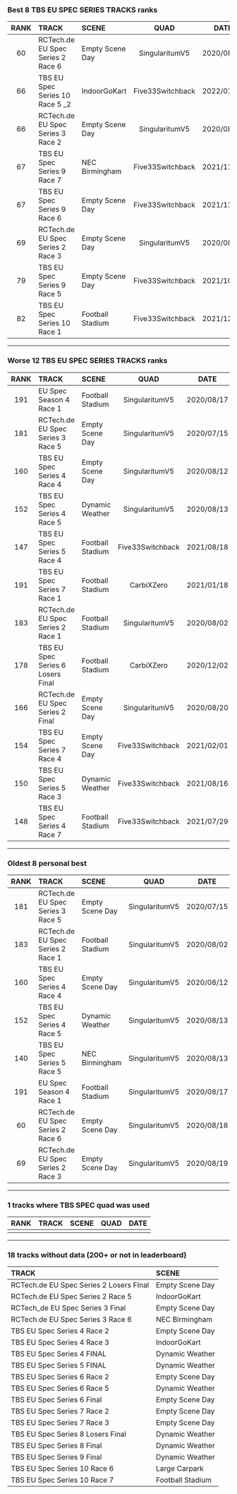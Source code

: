 ### Best 8 TBS EU SPEC SERIES TRACKS ranks
|RANK|TRACK|SCENE|QUAD|DATE|
|:---:|:---|:---|:---:|:---:|
|60|RCTech.de EU Spec Series 2 Race 6|Empty Scene Day|SingularitumV5|2020/08/18|
|66|TBS EU Spec Series 10 Race 5 _2|IndoorGoKart|Five33Switchback|2022/01/23|
|66|RCTech.de EU Spec Series 3 Race 2|Empty Scene Day|SingularitumV5|2020/08/26|
|67|TBS EU Spec Series 9 Race 7|NEC Birmingham|Five33Switchback|2021/11/14|
|67|TBS EU Spec Series 9 Race 6|Empty Scene Day|Five33Switchback|2021/11/04|
|69|RCTech.de EU Spec Series 2 Race 3|Empty Scene Day|SingularitumV5|2020/08/19|
|79|TBS EU Spec Series 9 Race 5|Empty Scene Day|Five33Switchback|2021/10/24|
|82|TBS EU Spec Series 10 Race 1|Football Stadium|Five33Switchback|2021/12/04|
---
### Worse 12 TBS EU SPEC SERIES TRACKS ranks
|RANK|TRACK|SCENE|QUAD|DATE|
|:---:|:---|:---|:---:|:---:|
|191|EU Spec Season 4 Race 1|Football Stadium|SingularitumV5|2020/08/17|
|181|RCTech.de EU Spec Series 3 Race 5|Empty Scene Day|SingularitumV5|2020/07/15|
|160|TBS EU Spec Series 4 Race 4|Empty Scene Day|SingularitumV5|2020/08/12|
|152|TBS EU Spec Series 4 Race 5|Dynamic Weather|SingularitumV5|2020/08/13|
|147|TBS EU Spec Series 5 Race 4|Football Stadium|Five33Switchback|2021/08/18|
|191|TBS EU Spec Series 7 Race 1|Football Stadium|CarbiXZero|2021/01/18|
|183|RCTech.de EU Spec Series 2 Race 1|Football Stadium|SingularitumV5|2020/08/02|
|178|TBS EU Spec Series 6 Losers Final|Football Stadium|CarbiXZero|2020/12/02|
|166|RCTech.de EU Spec Series 2 Final|Empty Scene Day|SingularitumV5|2020/08/20|
|154|TBS EU Spec Series 7 Race 4|Empty Scene Day|Five33Switchback|2021/02/01|
|150|TBS EU Spec Series 5 Race 3|Dynamic Weather|Five33Switchback|2021/08/16|
|148|TBS EU Spec Series 4 Race 7|Football Stadium|Five33Switchback|2021/07/29|
---
### Oldest 8 personal best
|RANK|TRACK|SCENE|QUAD|DATE|
|:---:|:---|:---|:---:|:---:|
|181|RCTech.de EU Spec Series 3 Race 5|Empty Scene Day|SingularitumV5|2020/07/15|
|183|RCTech.de EU Spec Series 2 Race 1|Football Stadium|SingularitumV5|2020/08/02|
|160|TBS EU Spec Series 4 Race 4|Empty Scene Day|SingularitumV5|2020/08/12|
|152|TBS EU Spec Series 4 Race 5|Dynamic Weather|SingularitumV5|2020/08/13|
|140|TBS EU Spec Series 5 Race 5|NEC Birmingham|SingularitumV5|2020/08/13|
|191|EU Spec Season 4 Race 1|Football Stadium|SingularitumV5|2020/08/17|
|60|RCTech.de EU Spec Series 2 Race 6|Empty Scene Day|SingularitumV5|2020/08/18|
|69|RCTech.de EU Spec Series 2 Race 3|Empty Scene Day|SingularitumV5|2020/08/19|
---
### 1 tracks where TBS SPEC quad was used
|RANK|TRACK|SCENE|QUAD|DATE|
|:---:|:---|:---|:---:|:---:|
||||||
---
### 18 tracks without data (200+ or not in leaderboard)
|TRACK|SCENE|
|:---|:---|
|RCTech.de EU Spec Series 2 Losers FInal|Empty Scene Day|
|RCTech.de EU Spec Series 2 Race 5|IndoorGoKart|
|RCTech_de EU Spec Series 3 Final|Empty Scene Day|
|RCTech.de EU Spec Series 3 Race 6|NEC Birmingham|
|TBS EU Spec Series 4 Race 2|Empty Scene Day|
|TBS EU Spec Series 4 Race 3|IndoorGoKart|
|TBS EU Spec Series 4 FINAL|Dynamic Weather|
|TBS EU Spec Series 5 FINAL|Dynamic Weather|
|TBS EU Spec Series 6 Race 2|Empty Scene Day|
|TBS EU Spec Series 6 Race 5|Dynamic Weather|
|TBS EU Spec Series 6 Final|Empty Scene Day|
|TBS EU Spec Series 7 Race 2|Empty Scene Day|
|TBS EU Spec Series 7 Race 3|Empty Scene Day|
|TBS EU Spec Series 8 Losers Final|Dynamic Weather|
|TBS EU Spec Series 8 Final|Dynamic Weather|
|TBS EU Spec Series 9 Final|Dynamic Weather|
|TBS EU Spec Series 10 Race 6|Large Carpark|
|TBS EU Spec Series 10 Race 7|Football Stadium|
